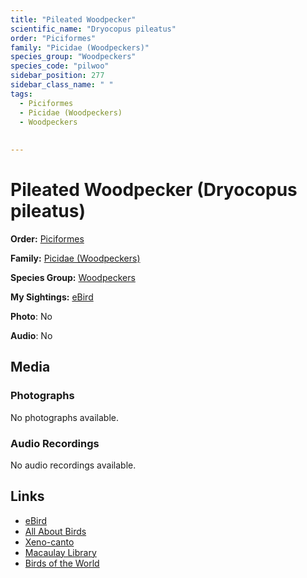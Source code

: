 ```yaml
---
title: "Pileated Woodpecker"
scientific_name: "Dryocopus pileatus"
order: "Piciformes"
family: "Picidae (Woodpeckers)"
species_group: "Woodpeckers"
species_code: "pilwoo"
sidebar_position: 277
sidebar_class_name: " "
tags: 
  - Piciformes
  - Picidae (Woodpeckers)
  - Woodpeckers
  
  
---
```


# Pileated Woodpecker (Dryocopus pileatus)

**Order:** [Piciformes](/tags/piciformes)

**Family:** [Picidae (Woodpeckers)](/tags/picidae-woodpeckers)

**Species Group:** [Woodpeckers](/tags/woodpeckers)

**My Sightings:** [eBird](https://ebird.org/lifelist?r=world&time=life&spp=pilwoo)

**Photo**: No 

**Audio**: No

## Media
### Photographs
No photographs available.

### Audio Recordings
No audio recordings available.

## Links
* [eBird](https://ebird.org/species/pilwoo) 
* [All About Birds](https://www.allaboutbirds.org/guide/pilwoo) 
* [Xeno-canto](https://www.xeno-canto.org/species/dryocopus-pileatus) 
* [Macaulay Library](https://search.macaulaylibrary.org/catalog?taxonCode=pilwoo&sort=rating_rank_desc)
* [Birds of the World](https://birdsoftheworld.org/bow/species/pilwoo)
